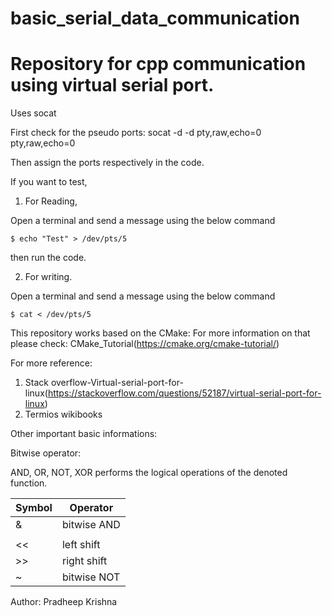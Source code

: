 # basic_serial_data_communication

# Repository for cpp communication using virtual serial port. 

Uses socat

First check for the pseudo ports:
socat -d -d pty,raw,echo=0 pty,raw,echo=0

Then assign the ports respectively in the code. 

If you want to test, 

1. For Reading, 

Open a terminal and send a message using the below command 

	$ echo "Test" > /dev/pts/5

then run the code.

2. For writing. 

Open a terminal and send a message using the below command 

	$ cat < /dev/pts/5

This repository works based on the CMake:
For more information on that please check: CMake_Tutorial(https://cmake.org/cmake-tutorial/)



For more reference:
1. Stack overflow-Virtual-serial-port-for-linux(https://stackoverflow.com/questions/52187/virtual-serial-port-for-linux)
2. Termios wikibooks

Other important basic informations:

Bitwise operator:

AND, OR, NOT, XOR performs the logical operations of the denoted function. 

|  Symbol | Operator       |
|---------|--------------  |
|    &    |  bitwise AND   |
|    |    | bitwise inc OR |
|    <<   |  left shift    |
|    >>   |  right shift   |
|    ~    |  bitwise NOT   |


Author: Pradheep Krishna


